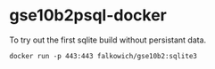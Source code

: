 # gse10b2psql-docker

To try out the first sqlite build without persistant data.

```
docker run -p 443:443 falkowich/gse10b2:sqlite3
```